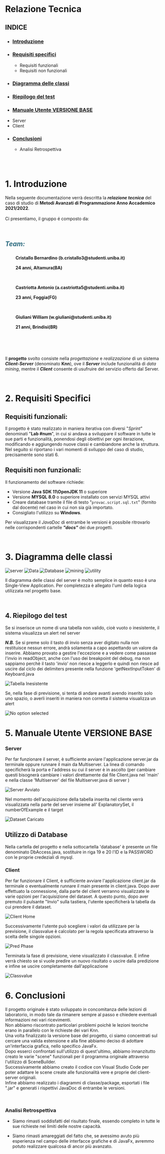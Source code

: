 # Relazione Tecnica
## INDICE
- ### [Introduzione](#1-introduzione) 
- ### [Requisiti specifici](#2-requisiti-specifici) 
  - Requisiti funzionali
  - Requisiti non funzionali
- ### [Diagramma delle classi](#3-diagramma-delle-classi) 
- ### [Riepilogo del test](#4-riepilogo-del-test)
- ### [Manuale Utente VERSIONE BASE](#5-manuale-utente-versione-base)
- Server
- Client
- ### [Conclusioni](#6-conclusioni)
  - Analisi Retrospettiva

<br/><br/>

# 1. Introduzione
Nella seguente documentazione verrà descritta la ***relazione tecnica*** del caso di studio di **Metodi Avanzati di Programmazione Anno Accademico 2021/2022**. <br/><br/>
Ci presentiamo, il gruppo é composto da: <br/>

<br>

***<h2 style="color: #2e6c80;">Team:</h2>***
<ol style="list-style: none; font-size: 14px; line-height: 32px; font-weight: bold;">
<li style="clear: both;">&nbsp;&nbsp;&nbsp;Cristallo Bernardino (b.cristallo3@studenti.uniba.it)<br/>&nbsp;&nbsp;&nbsp;24 anni, Altamura(BA)</li>
<br/><li style="clear: both;">&nbsp;&nbsp;&nbsp;Castriotta Antonio (a.castriotta5@studenti.uniba.it)<br/>&nbsp;&nbsp;&nbsp;23 anni, Foggia(FG)</li><br/>
<li style="clear: both;">&nbsp;&nbsp;&nbsp;Giuliani William (w.giuliani@studenti.uniba.it)<br/>&nbsp;&nbsp;&nbsp;21 anni, Brindisi(BR)</li>
<br/></ol>

<br/>

Il **progetto** svolto consiste nella *progettazione* e *realizzazione* di un sistema ***Client-Server*** (denominato **Knn**), ove il ***Server*** include funzionalitá di *data mining*, mentre il ***Client*** consente di usufruire del servizio offerto dal Server.

<br/>

# 2. Requisiti Specifici
## Requisiti funzionali:
Il progetto è stato realizzato in maniera iterativa con diversi "*Sprint*" denominati "**Lab #num**", in cui si andava a sviluppare il software in tutte le sue parti e funzionalità, ponendosi degli obiettivi per ogni iterazione, modificando e aggiungendo nuove classi e cambiandone anche la struttura. Nel seguito si riportano i vari momenti di sviluppo del caso di studio, precisamente sono stati 6.


## Requisiti non funzionali:

Il funzionamento del software richiede:

- Versione **Java SDK 11\OpenJDK 11** o superiore
- Versione **MYSQL 8.0** o superiore installato con servizi MYSQL attivi
- Creare database tramite il file di testo "```provac.script.sql.txt```" (fornito dal docente) nel caso in cui non sia già importato.
- Consigliato l'utilizzo su **Windows**.


Per visualizzare il *JavaDoc* di entrambe le versioni è possibile ritrovarlo nelle corrispondenti cartelle ***"docs"*** dei due progetti.

<br/>

# 3. Diagramma delle classi

 ![server](/docs/uml/server.png "server")
 ![Data](/docs/uml/Data.png "Data")
 ![Database](/docs/uml/Database.png "Database")
 ![mining](/docs/uml/mining.png "mining")
 ![utility](/docs/uml/utility.png "utility")

Il diagramma delle classi del server è molto semplice in quanto esso è una Single-View Application.
Per completezza è allegato l'uml della logica utilizzata nel progetto base.


<br/>

## 4. Riepilogo del test 

Se si inserisce un nome di una tabella non valido, cioè vuoto o inesistente, il sistema visualizza un alert nel server

***N.B.*** Se si preme solo il tasto di invio senza aver digitato nulla non restituisce nessun errore, andrà solamenta a capo aspettando un valore da inserire. Abbiamo provato a gestire l'eccezione e a vedere come passasse l'invio in readObject, anche con l'uso dei breakpoint del debug, ma non sappiamo perchè il tasto 'invio' non riesce a leggerlo e quindi non riesce ad uscire dal ciclo dei delimiters presente nella funzione 'getNextInputToken' di Keyboard.java

![Tabella Inesistente](/docs/screenshots/testcases/tabella_inesistente.png "Tabella Inesistente")

Se, nella fase di previsione, si tenta di andare avanti avendo inserito solo uno spazio, o averli inseriti in maniera non corretta il sistema visualizza un alert

![No option selected](/docs/screenshots/testcases/no_option.png "No option selected")


# 5. Manuale Utente VERSIONE BASE



### Server

Per far funzionare il server, è sufficiente avviare l'applicazione server.jar da terminale oppure runnare il main da Multiserver.
La linea di comando specificherà la porta e l'address su cui il server è in ascolto (per cambiare questi bisognerà cambiare i valori direttamente dal file Client.java nel 'main' e nella classe 'Multiserver' del file Multiserver.java di server )


![Server Avviato](/docs/screenshots/userguide/Avviato.png "Server Avviato")

Nel momento dell'acquisizione della tabella inserita nel cliente verrà visualizzata nella parte del server insieme all' ExplanatorySet, il numberOfExample e il target 

![Dataset Caricato](/docs/screenshots/userguide/Caricato.png "Dataset Caricato")

## **Utilizzo di Database**
Nella cartella del progetto e nella sottocartella 'database' è presente un file denominato DbAccess.java,
sostituire in riga 19 e 20 l'ID e la PASSWORD con le proprie credeziali di mysql.

### Client

Per far funzionare il Client, è sufficiente avviare l'applicazione client.jar da terminale o eventualmente runnare il main presente in client.java.
Dopo aver effettuato la connessione, dalla parte del client verranno visualizzate le varie opzioni per l'acquisizione del dataset.
A questo punto, dopo aver premuto il pulsante "Invio" sulla tastiera, l'utente specificherà la tabella da cui prendere il dataset.

![Client Home](/docs/screenshots/userguide/Home.png "Client Home")

Successivamente l'utente può scegliere i valori da utilizzare per la previsione, il classvalue è calcolato per la regola specificata attraverso la scelta delle singole opzioni.

![Pred Phase](/docs/screenshots/userguide/PredPhase.png "Pred Phase")

Terminata la fase di previsione, viene visualizzato il classvalue. E infine verrà chiesto se si vuole predire un nuovo risultato o uscire dalla predizione e infine se uscire completamente dall'applicazione

![Classvalue](/docs/screenshots/userguide/ClassValue.png "Classvalue")


# 6. Conclusioni


Il progetto originale è stato sviluppato in concomitanza delle lezioni di laboratorio, in modo tale da rimanere sempre al passo e chiedere eventuali informazioni nei vari ricevimenti. <br>
Non abbiamo riscontrato particolari problemi poichè le lezioni teoriche erano in parallelo con le richieste dei vari Knn.
<br>
Una volta finalizzato la versione base del progetto, ci siamo concentrati sul cercare una valida estensione e alla fine abbiamo deciso di adottare un'interfaccia grafica, nello specifico JavaFx.
<br>
Dopo esserci confrontati sull'utilizzo di quest'ultimo, abbiamo innanzitutto creato le varie "scene" funzionali per il programma originale attraverso l'utilizzo di SceneBuilder.
<br>
Successivamente abbiamo creato il codice con Visual Studio Code per poter adattare le scene create alle funzionalità vere e proprie del client-server originali.
<br> 
Infine abbiamo realizzato i diagrammi di classe/package, esportati i file ".jar" e generati i rispettivi JavaDoc di entrambe le versioni.

<br>

 ### **Analisi Retrospettiva**

- Siamo rimasti soddisfatti del risultato finale, essendo completo in tutte le sue richieste nei limiti delle nostre capacità.

- Siamo rimasti amareggiati del fatto che, se avessimo avuto più esperienza nel campo delle interfacce grafiche e di JavaFx, avremmo potuto realizzare qualcosa di ancor più avanzato.

